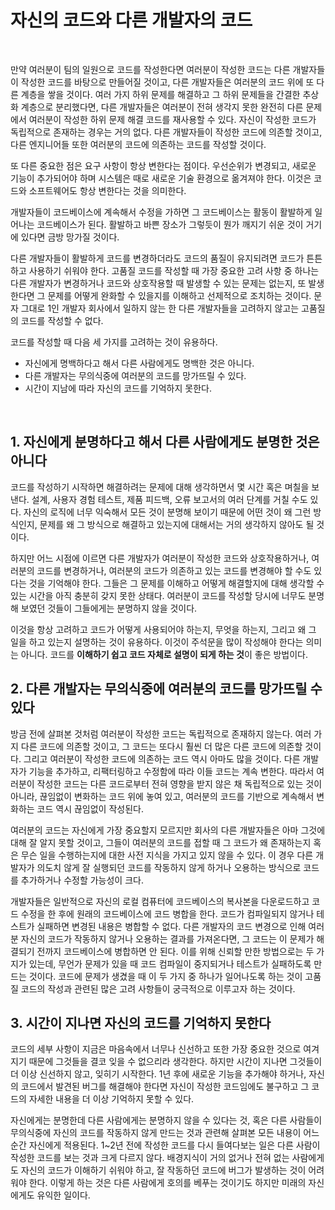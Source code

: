 # 자신의 코드와 다른 개발자의 코드
<br/>

만약 여러분이 팀의 일원으로 코드를 작성한다면 여러분이 작성한 코드는 다른 개발자들이 작성한 코드를 바탕으로 만들어질 것이고, 다른 개발자들은 여러분의 코드 위에 또 다른 계층을 쌓을 것이다.
여러 가지 하위 문제를 해결하고 그 하위 문제들을 간결한 추상화 계층으로 분리했다면, 다른 개발자들은 여러분이 전혀 생각지 못한 완전히 다른 문제에서 여러분이 작성한 하위 문제 해결 코드를 재사용할 수 있다.
자신이 작성한 코드가 독립적으로 존재하는 경우는 거의 없다. 다른 개발자들이 작성한 코드에 의존할 것이고, 다른 엔지니어들 또한 여러분의 코드에 의존하는 코드를 작성할 것이다.

또 다른 중요한 점은 요구 사항이 항상 변한다는 점이다. 우선순위가 변경되고, 새로운 기능이 추가되어야 하며 시스템은 때로 새로운 기술 환경으로 옮겨져야 한다.
이것은 코드와 소프트웨어도 항상 변한다는 것을 의미한다.

개발자들이 코드베이스에 계속해서 수정을 가하면 그 코드베이스는 활동이 활발하게 일어나는 코드베이스가 된다.
활발하고 바쁜 장소가 그렇듯이 뭔가 깨지기 쉬운 것이 거기에 있다면 금방 망가질 것이다.

다른 개발자들이 활발하게 코드를 변경하더라도 코드의 품질이 유지되려면 코드가 튼튼하고 사용하기 쉬워야 한다.
고품질 코드를 작성할 때 가장 중요한 고려 사항 중 하나는 다른 개발자가 변경하거나 코드와 상호작용할 때 발생할 수 있는 문제는 없는지,
또 발생한다면 그 문제를 어떻게 완화할 수 있을지를 이해하고 선제적으로 조치하는 것이다.
문자 그대로 1인 개발자 회사에서 일하지 않는 한 다른 개발자들을 고려하지 않고는 고품질의 코드를 작성할 수 없다.

코드를 작성할 때 다음 세 가지를 고려하는 것이 유용하다.
- 자신에게 명백하다고 해서 다른 사람에게도 명백한 것은 아니다.
- 다른 개발자는 무의식중에 여러분의 코드를 망가뜨릴 수 있다.
- 시간이 지남에 따라 자신의 코드를 기억하지 못한다.
<br/>

## 1. 자신에게 분명하다고 해서 다른 사람에게도 분명한 것은 아니다
코드를 작성하기 시작하면 해결하려는 문제에 대해 생각하면서 몇 시간 혹은 며칠을 보낸다. 설계, 사용자 경험 테스트, 제품 피드백, 오류 보고서의 여러 단계를 거칠 수도 있다.
자신의 로직에 너무 익숙해서 모든 것이 분명해 보이기 때문에 어떤 것이 왜 그런 방식인지, 문제를 왜 그 방식으로 해결하고 있는지에 대해서는 거의 생각하지 않아도 될 것이다.

하지만 어느 시점에 이르면 다른 개발자가 여러분이 작성한 코드와 상호작용하거나, 여러분의 코드를 변경하거나, 여러분의 코드가 의존하고 있는 코드를 변경해야 할 수도 있다는 것을 기억해야 한다.
그들은 그 문제를 이해하고 어떻게 해결할지에 대해 생각할 수 있는 시간을 아직 충분히 갖지 못한 상태다.
여러분이 코드를 작성할 당시에 너무도 분명해 보였던 것들이 그들에게는 분명하지 않을 것이다.

이것을 항상 고려하고 코드가 어떻게 사용되어야 하는지, 무엇을 하는지, 그리고 왜 그 일을 하고 있는지 설명하는 것이 유용하다. 이것이 주석문을 많이 작성해야 한다는 의미는 아니다.
코드를 **이해하기 쉽고 코드 자체로 설명이 되게 하는 것**이 좋은 방법이다.

## 2. 다른 개발자는 무의식중에 여러분의 코드를 망가뜨릴 수 있다
방금 전에 살펴본 것처럼 여러분이 작성한 코드는 독립적으로 존재하지 않는다. 여러 가지 다른 코드에 의존할 것이고, 그 코드는 또다시 훨씬 더 많은 다른 코드에 의존할 것이다.
그리고 여러분이 작성한 코드에 의존하는 코드 역시 아마도 많을 것이다. 다른 개발자가 기능을 추가하고, 리팩터링하고 수정함에 따라 이들 코드는 계속 변한다.
따라서 여러분이 작성한 코드는 다른 코드로부터 전혀 영향을 받지 않은 채 독립적으로 있는 것이 아니라, 끊임없이 변화하는 코드 위에 놓여 있고, 여러분의 코드를 기반으로
계속해서 변화하는 코드 역시 끊임없이 작성된다.

여러분의 코드는 자신에게 가장 중요할지 모르지만 회사의 다른 개발자들은 아마 그것에 대해 잘 알지 못할 것이고, 그들이 여러분의 코드를 접할 때 그 코드가 왜 존재하는지
혹은 무슨 일을 수행하는지에 대한 사전 지식을 가지고 있지 않을 수 있다.
이 경우 다른 개발자가 의도치 않게 잘 실행되던 코드를 작동하지 않게 하거나 오용하는 방식으로 코드를 추가하거나 수정할 가능성이 크다.

개발자들은 일반적으로 자신의 로컬 컴퓨터에 코드베이스의 복사본을 다운로드하고 코드 수정을 한 후에 원래의 코드베이스에 코드 병합을 한다.
코드가 컴파일되지 않거나 테스트가 실패하면 변경된 내용은 병합할 수 없다.
다른 개발자의 코드 변경으로 인해 여러분 자신의 코드가 작동하지 않거나 오용하는 결과를 가져온다면, 그 코드는 이 문제가 해결되기 전까지 코드베이스에 병합하면 안 된다.
이를 위해 신뢰할 만한 방법으로는 두 가지가 있는데, 무언가 문제가 있을 때 코드 컴파일이 중지되거나 테스트가 실패하도록 만드는 것이다.
코드에 문제가 생겼을 때 이 두 가지 중 하나가 일어나도록 하는 것이 고품질 코드의 작성과 관련된 많은 고려 사항들이 궁극적으로 이루고자 하는 것이다.

## 3. 시간이 지나면 자신의 코드를 기억하지 못한다
코드의 세부 사항이 지금은 마음속에서 너무나 신선하고 또한 가장 중요한 것으로 여겨지기 때문에 그것들을 결코 잊을 수 없으리라 생각한다.
하지만 시간이 지나면 그것들이 더 이상 신선하지 않고, 잊히기 시작한다.
1년 후에 새로운 기능을 추가해야 하거나, 자신의 코드에서 발견된 버그를 해결해야 한다면 자신이 작성한 코드임에도 불구하고 그 코드의 자세한 내용을 더 이상 기억하지 못할 수 있다.

자신에게는 분명한데 다른 사람에게는 분명하지 않을 수 있다는 것, 혹은 다른 사람들이 무의식중에 자신의 코드를 작동하지 않게 만드는 것과 관련해 살펴본 모든 내용이 어느 순간 자신에게 적용된다.
1~2년 전에 작성한 코드를 다시 들여다보는 일은 다른 사람이 작성한 코드를 보는 것과 크게 다르지 않다.
배경지식이 거의 없거나 전혀 없는 사람에게도 자신의 코드가 이해하기 쉬워야 하고, 잘 작동하던 코드에 버그가 발생하는 것이 어려워야 한다.
이렇게 하는 것은 다른 사람에게 호의를 베푸는 것이기도 하지만 미래의 자신에게도 유익한 일이다.
